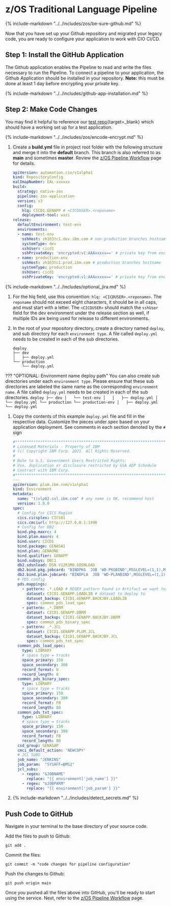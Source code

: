 # z/OS Traditional Language Pipeline
{%
include-markdown "../../includes/zos/be-sure-github.md"
%}

Now that you have set up your Github repository and migrated your legacy code, you are ready to configure your application to work with CIO CI/CD.

## Step 1: Install the GitHub Application

The Github application enables the Pipeline to read and write the files necessary to run the Pipeline.  To connect a pipeline to your application, the Github Application should be installed in your repository. **Note:** this must be done at least 1 day before encrypting your private key.

{%
  include-markdown "../../includes/github-app-installation.md"
%}

## Step 2: Make Code Changes

You may find it helpful to reference our [test repo](https://github.ibm.com/cio-ci-cd-test/zos-application){target=\_blank} which should have a working set up for a test application.

{%
  include-markdown "../../includes/zos/encode-encrypt.md"
%}

1. Create a **build.yml** file in project root folder with the following structure and merge it into the **default** branch. This branch is also referred to as **main** and sometimes **master**.  Review the [z/OS Pipeline Workflow](../pipelines/workflow.md) page for details.

    <!-- prettier-ignore -->
    ```yaml
    apiVersion: automation.cio/v1alpha1
    kind: RepositoryConfig
    ealImapNumber: EAL-xxxxxx
    build:
      strategy: native-zos
      pipeline: zos-application
      version: v3
      config:
        hlq: CICD1.GENAPP # <CICDUSER>.<reponame>
        deployment-tool: wazi
    release:
      defaultEnvironment: test-env
      environments:
      - name: test-env
        sshHost: zh103tc1.dev.ibm.com # non-production branches hostname
        systemType: dev
        sshUser: cicd1
        sshPrivateKey: 'encrypted:v1:AAAxxxxx==' # private key from encryption above
      - name: production-env
        sshHost: zh103tc1.prod.ibm.com # production branches hostname
        systemType: production
        sshUser: cicd1
        sshPrivateKey: 'encrypted:v1:AAAxxxxx==' # private key from encryption above
    ```
{%
   include-markdown "../../includes/optional_jira.md"
%}

1. For the hlq field, use this convention: `hlq: <CICDUSER>.<reponame>`. The `reponame` should not exceed eight characters, it should be in all caps, and must start with a letter. The `<CICDUSER>` should match the `sshUser` field for the dev environment under the release section as well, if multiple IDs are being used for release to different environments.

1. In the root of your repository directory, create a directory named `deploy`, and sub directory for each `environment type`. A file called `deploy.yml` needs to be created in each of the sub directories.
    ```
    deploy
    ├── dev
    │   ├── deploy.yml
    └── production
        └── deploy.yml
    ```
??? "OPTIONAL: Environment name deploy path"
    You can also create sub directories under each `environment type`. Please ensure that these sub directories are labeled the same name as the corresponding `environment name`. A file called `deploy.yml` needs to be created in each of the sub directories.
    ```
    deploy
    ├── dev
    │   └── test-env
    │   │   ├── deploy.yml
    │   └── deploy.yml
    └── production
        └── production-env
        │   ├── deploy.yml
        └── deploy.yml
    ```

1. Copy the contents of this example `deploy.yml` file and fill in the respective data. Customize the pieces under spec based on your application deployment. See comments in each section denoted by the `#` sign
    ```yaml
    #*******************************************************************************
    # Licensed Materials - Property of IBM
    # (c) Copyright IBM Corp. 2021. All Rights Reserved.
    #
    # Note to U.S. Government Users Restricted Rights:
    # Use, duplication or disclosure restricted by GSA ADP Schedule
    # Contract with IBM Corp.
    #*******************************************************************************
    ---
    apiVersion: plum.ibm.com/v1alpha1
    kind: Environment
    metadata:
      name: "tivlp02.svl.ibm.com" # any name is OK, recommend host
      version: 1.0.0
    spec:
      # Config for CICS Region
      cics.cicsplex: CICS01
      cics.cmciurl: http://127.0.0.1:1490
      # Config for DB2
      bind.pkg.maxrc: 4
      bind.plan.maxrc: 4
      bind.user: CICD1
      bind.package: GENASA1
      bind.plan: GENAONE
      bind.qualifier: GENAPP
      bind.subsys: DBC1
      db2.sdsnload: DSN.V12R1M0.SDSNLOAD
      db2.bind.pkg.jobcard: "BINDPKG  JOB 'WD-PKGBIND',MSGLEVEL=(1,1),MSGCLASS=R,NOTIFY=&SYSUID"
      db2.bind.plan.jobcard: "BINDPLA  JOB 'WD-PLANBIND',MSGLEVEL=(1,1),MSGCLASS=R,NOTIFY=&SYSUID"
      # PDS config
      pds.mappings:
        - pattern: .*.LOAD # REGEX pattern found in Artifact we want to deploy
          dataset: CICD1.GENAPP.LOADLIB # dataset to deploy to
          dataset_backup: CICD1.GENAPP.BACKJBY.LOADLIB
          spec: common_pds_load_spec
        - pattern: .*.DBRM
          dataset: CICD1.GENAPP.DBRM
          dataset_backup: CICD1.GENAPP.BACKJBY.DBRM
          spec: common_pds_binary_spec
        - pattern: .*.JCL
          dataset: CICD1.GENAPP.PLUM.JCL
          dataset_backup: CICD1.GENAPP.BACKJBY.JCL
          spec: common_pds_txt_spec
      common_pds_load_spec:
        type: LIBRARY
        # space type = tracks
        space_primary: 150
        space_secondary: 300
        record_format: U
        record_length: 0
      common_pds_binary_spec:
        type: LIBRARY
        # space type = tracks
        space_primary: 150
        space_secondary: 300
        record_format: FB
        record_length: 80
      common_pds_txt_spec:
        type: LIBRARY
        # space type = tracks
        space_primary: 150
        space_secondary: 300
        record_format: FB
        record_length: 80
      csd_group: GENASAP
      cmci_default_action: 'NEWCOPY'
      # JCL SUBS
      job_name: "JENKINS"
      job_param:  "SYSAFF=BMS2"
      jcl_subs:
        - regex: "&JOBNAME"
          replace: "{{ environment['job_name'] }}"
        - regex: "&JOBPARM"
          replace: "{{ environment['job_param'] }}"
    ```

1. {%
       include-markdown "../../includes/detect_secrets.md"
    %}

## Push Code to GitHub
Navigate in your terminal to the base directory of your source code.

Add the files to push to Github:
```
git add .
```

Commit the files:
```
git commit -m "code changes for pipeline configuration"
```

Push the changes to Github:
```
git push origin main
```

Once you pushed all the files above into GitHub, you'll be ready to start using the service. Next, refer to the [z/OS Pipeline Workflow](../pipelines/workflow.md) page.
